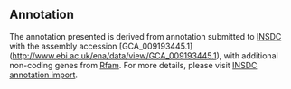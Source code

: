 
Annotation
----------

The annotation presented is derived from annotation submitted to
[INSDC](http://www.insdc.org) with the assembly accession [GCA\_009193445.1]
(http://www.ebi.ac.uk/ena/data/view/GCA_009193445.1),
with additional non-coding genes from
[Rfam](http://rfam.xfam.org/). For more details, please visit [INSDC
annotation import](http://ensemblgenomes.org/info/data/insdc_annotation).
